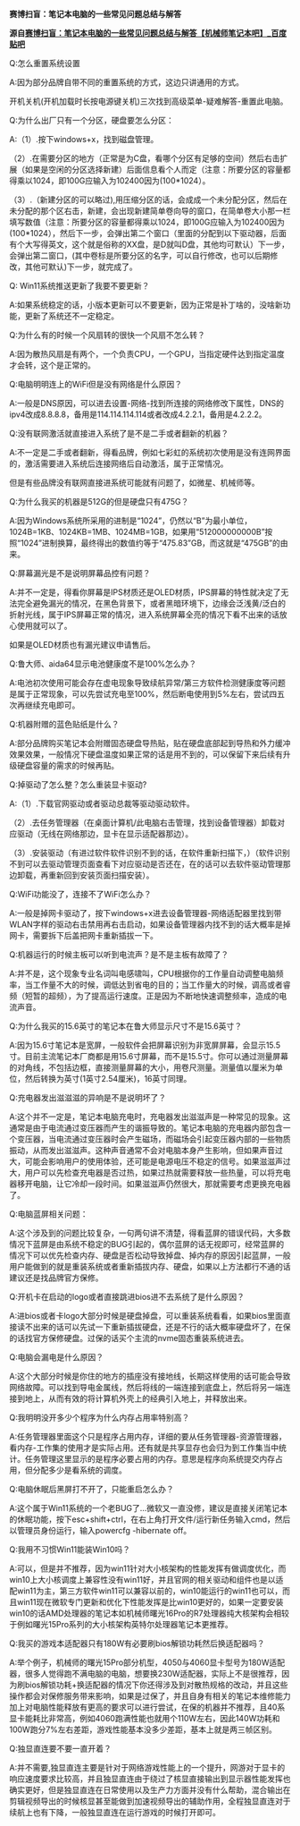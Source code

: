 ﻿**赛博扫盲：笔记本电脑的一些常见问题总结与解答**

**源自[赛博扫盲：笔记本电脑的一些常见问题总结与解答【机械师笔记本吧】_百度贴吧](https://tieba.baidu.com/p/9160898217?pn=1)**

Q:怎么重置系统设置

A:因为部分品牌自带不同的重置系统的方式，这边只讲通用的方式。

开机关机(开机加载时长按电源键关机)三次找到高级菜单-疑难解答-重置此电脑。

Q:为什么出厂只有一个分区，硬盘要怎么分区：

A:（1）.按下windows+x，找到磁盘管理。

（2）.在需要分区的地方（正常是为C盘，看哪个分区有足够的空间）然后右击扩展（如果是空闲的分区选择新建）后面信息看个人而定（注意：所要分区的容量都得乘以1024，即100G应输入为102400因为(100\*1024）。

（3）.（新建分区的可以略过),用压缩分区的话，会成成一个未分配分区，然后在未分配的那个区右击，新建，会出现新建简单卷向导的窗口，在简单卷大小那一栏填写数值（注意：所要分区的容量都得乘以1024，即100G应输入为102400因为(100\*1024），然后下一步，会弹出第二个窗口（里面的分配到以下驱动器，后面有个大写得英文，这个就是俗称的XX盘，是D就叫D盘，其他均可默认）下一步， 会弹出第二窗口，(其中卷标是所要分区的名字，可以自行修改，也可以后期修改，其他可默认)下一步，就完成了。

Q: Win11系统推送更新了我要不要更新？

A:如果系统稳定的话，小版本更新可以不要更新，因为正常是补丁啥的，没啥新功能，更新了系统还不一定稳定。

Q:为什么有的时候一个风扇转的很快一个风扇不怎么转？

A:因为散热风扇是有两个，一个负责CPU，一个GPU，当指定硬件达到指定温度才会转，这个是正常的。

Q:电脑明明连上的WiFi但是没有网络是什么原因？

A:一般是DNS原因，可以进去设置-网络-找到所连接的网络修改下属性，DNS的ipv4改成8.8.8.8，备用是114.114.114.114或者改成4.2.2.1，备用是4.2.2.2。

Q:没有联网激活就直接进入系统了是不是二手或者翻新的机器？

A:不一定是二手或者翻新，得看品牌，例如七彩虹的系统初次使用是没有连网界面的，激活需要进入系统后连接网络后自动激活，属于正常情况。

但是有些品牌没有联网直接进系统可能就有问题了，如微星、机械师等。

Q:为什么我买的机器是512G的但是硬盘只有475G？

A:因为Windows系统所采用的进制是“1024”，仍然以“B”为最小单位，1024B=1KB、1024KB=1MB、1024MB=1GB，如果用“512000000000B”按照“1024”进制换算，最终得出的数值约等于“475.83”GB，而这就是“475GB”的由来。

Q:屏幕漏光是不是说明屏幕品控有问题？

A:并不一定是，得看你屏幕是IPS材质还是OLED材质，IPS屏幕的特性就决定了无法完全避免漏光的情况，在黑色背景下，或者黑暗环境下，边缘会泛浅黄/泛白的折射光线，属于IPS屏幕正常的情况，进入系统屏幕全亮的情况下看不出来的话放心使用就可以了。

如果是OLED材质也有漏光建议申请售后。

Q:鲁大师、aida64显示电池健康度不是100%怎么办？

A:电池初次使用可能会存在虚电现象导致续航异常/第三方软件检测健康度等问题是属于正常现象，可以先尝试充电至100%，然后断电使用到5%左右，尝试四五次再继续充电即可。

Q:机器附赠的蓝色贴纸是什么？

A:部分品牌购买笔记本会附赠固态硬盘导热贴，贴在硬盘底部起到导热和外力缓冲效果效果，一般情况下硬盘温度如果正常的话是用不到的，可以保留下来后续有升级硬盘容量的需求的时候再贴。

Q:掉驱动了怎么整？怎么重装显卡驱动?

A:（1）.下载官网驱动或者驱动总裁等驱动驱动软件。

（2）.去任务管理器（在桌面计算机/此电脑右击管理，找到设备管理器）卸载对应驱动（无线在网络那边，显卡在显示适配器那边）。

（3）.安装驱动（有进过软件软件识别不到的话，在软件重新扫描下，）（软件识别不到可以去驱动管理页面查看下对应驱动是否还在，在的话可以去软件驱动管理那边卸载，再重新回到安装页面扫描安装）。

Q:WiFi功能没了，连接不了WiFi怎么办？

A:一般是掉网卡驱动了，按下windows+x进去设备管理器-网络适配器里找到带WLAN字样的驱动右击禁用再右击启动，如果设备管理器内找不到的话大概率是掉网卡，需要拆下后盖把网卡重新插拔一下。

Q:机器运行的时候主板可以听到电流声？是不是主板有故障了？

A:并不是，这个现象专业名词叫电感啸叫，CPU根据你的工作量自动调整电脑频率，当工作量不大的时候，调低达到省电的目的；当工作量大的时候，调高或者睿频（短暂的超频），为了提高运行速度。正是因为不断地快速调整频率，造成的电流声音。

Q:为什么我买的15.6英寸的笔记本在鲁大师显示尺寸不是15.6英寸？

A:因为15.6寸笔记本是宽屏，一般软件会把屏幕识别为非宽屏屏幕，会显示15.5寸。目前主流笔记本厂商都是用15.6寸屏幕，而不是15.5寸。你可以通过测量屏幕的对角线，不包括边框，直接测量屏幕的大小，用卷尺测量。测量值以厘米为单位，然后转换为英寸(1英寸2.54厘米)，16英寸同理。

Q:充电器发出滋滋滋的异响是不是说明坏了？

A:这个并不一定是，笔记本电脑充电时，充电器发出滋滋声是一种常见的现象。这通常是由于电流通过变压器而产生的谐振导致的。笔记本电脑的充电器内部包含一个变压器，当电流通过变压器时会产生磁场，而磁场会引起变压器内部的一些物质振动，从而发出滋滋声。这种声音通常不会对电脑本身产生影响，但如果声音过大，可能会影响用户的使用体验，还可能是电源电压不稳定的信号。如果滋滋声过大，用户可以先检查充电器是否过热，如果过热就需要释放一些热量，可以将充电器移开电脑，让它冷却一段时间。如果滋滋声仍然很大，那就需要考虑更换充电器了。

Q:电脑蓝屏相关问题：

A:这个涉及到的问题比较复杂，一句两句讲不清楚，得看蓝屏的错误代码，大多数情况下蓝屏是由系统不稳定的BUG引起的，偶尔蓝屏的话无视即可，经常蓝屏的情况下可以优先检查内存、硬盘是否松动导致掉盘、掉内存的原因引起蓝屏，一般用户能做到的就是重装系统或者重新插拔内存、硬盘，如果以上方法都行不通的话建议还是找品牌官方保修。

Q:开机卡在启动的logo或者直接跳进bios进不去系统了是什么原因？

A:进bios或者卡logo大部分时候是硬盘掉盘，可以重装系统看看，如果bios里面直接读不出来的话可以先试一下重新插拔硬盘，还是不行的话大概率硬盘坏了，在保的话找官方保修硬盘。过保的话买个主流的nvme固态重装系统进去。

Q:电脑会漏电是什么原因？

A:这个大部分时候是你住的地方的插座没有接地线，长期这样使用的话可能会导致网络故障。可以找到导电金属线，然后将线的一端连接到底盘上，然后将另一端连接到地上，从而有效的将计算机外壳上的经典引入地上，并释放出来。

Q:我明明没开多少个程序为什么内存占用率特别高？

A:任务管理器里面这个只是程序占用内存，详细的要从任务管理器-资源管理器，看内存-工作集的使用才是实际占用。还有就是共享显存也会归为到工作集当中统计。任务管理这里显示的是程序必要占用的内存。意思是程序向系统提交内存占用，但分配多少是看系统的调度。

Q:电脑休眠后黑屏打不开了，只能重启怎么办？

A:这个属于Win11系统的一个老BUG了...微软又一直没修，建议是直接关闭笔记本的休眠功能，按下esc+shift+ctrl，在右上角打开文件/运行新任务输入cmd，然后以管理员身份运行，输入powercfg -hibernate off。

Q:我用不习惯Win11能装Win10吗？

A:可以，但是并不推荐，因为win11针对大小核架构的性能发挥有做调度优化，而win10上大小核调度上兼容性没有win11好，并且官网的相关驱动和组件也是以适配win11为主，第三方软件win11可以兼容以前的，win10能运行的win11也可以，而且win11现在微软专门更新和优化下性能发挥是比win10更好的，如果一定要安装win10的话AMD处理器的笔记本如机械师曙光16Pro的R7处理器纯大核架构会相较于例如曙光15Pro系列的大小核架构英特尔处理器笔记本更推荐。

Q:我买的游戏本适配器只有180W有必要刷bios解锁功耗然后换适配器吗？

A:举个例子，机械师的曙光15Pro部分机型，4050与4060显卡型号为180W适配器，很多人觉得跑不满电脑的电脑，想要换230W适配器，实际上不是很推荐，因为刷bios解锁功耗+换适配器的情况下你还得涉及到对散热规格的改动，并且这些操作都会对保修服务带来影响，如果是过保了，并且自身有相关的笔记本维修能力加上对电脑性能释放有更高的要求可以进行尝试，在保的机器并不推荐，且40系显卡能耗比非常高，例如4060跑满性能也就用个110W左右，因此140W功耗和100W跑分7%左右差距，游戏性能基本没多少差距，基本上就是两三帧区别。

Q:独显直连要不要一直开着？

A:并不需要,独显直连主要是针对于网络游戏性能上的一个提升，网游对于显卡的响应速度要求比较高，并且独显直连由于绕过了核显直接输出到显示器性能发挥也确实更好，但是独显直连在日常使用以及生产力方面并没有什么帮助，混合输出在剪辑视频导出的时候核显甚至能做到加速视频导出的辅助作用，全程独显直连对于续航上也有下降，一般独显直连在运行游戏的时候打开即可。
